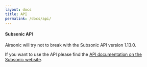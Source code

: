 ```yaml
---
layout: docs
title: API
permalink: /docs/api/
---
```

#### Subsonic API

Airsonic will try not to break with the Subsonic API version 1.13.0.

If you want to use the API please find the [API documentation on the Subsonic website](http://www.subsonic.org/pages/api.jsp).
